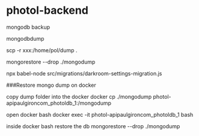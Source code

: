 # photol-backend

mongodb backup

mongodbdump

scp -r xxx:/home/pol/dump .

mongorestore --drop  ./mongodump

npx babel-node src/migrations/darkroom-settings-migration.js


###Restore mongo dump on docker

copy dump folder into the docker
docker cp ./mongodump photol-apipaulgironcom_photoldb_1:/mongodump

open docker bash
docker exec -it photol-apipaulgironcom_photoldb_1 bash

inside docker bash restore the db
mongorestore --drop  ./mongodump
